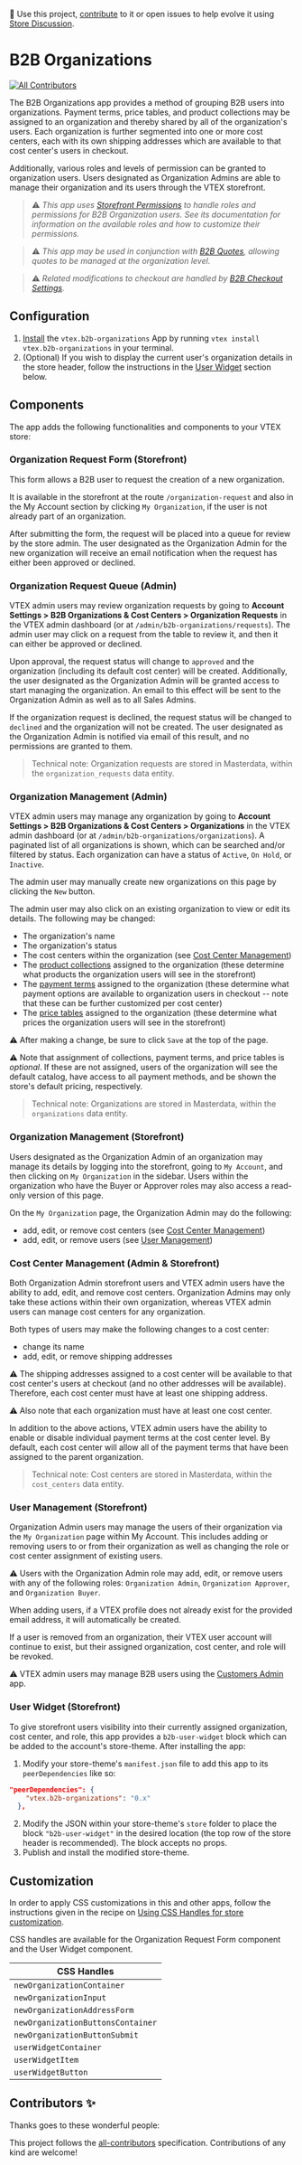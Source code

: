 📢 Use this project, [contribute](https://github.com/vtex-apps/b2b-organizations) to it or open issues to help evolve it using [Store Discussion](https://github.com/vtex-apps/store-discussion).

# B2B Organizations

<!-- DOCS-IGNORE:start -->
<!-- ALL-CONTRIBUTORS-BADGE:START - Do not remove or modify this section -->

[![All Contributors](https://img.shields.io/badge/all_contributors-0-orange.svg?style=flat-square)](#contributors-)

<!-- ALL-CONTRIBUTORS-BADGE:END -->
<!-- DOCS-IGNORE:end -->

The B2B Organizations app provides a method of grouping B2B users into organizations. Payment terms, price tables, and product collections may be assigned to an organization and thereby shared by all of the organization's users. Each organization is further segmented into one or more cost centers, each with its own shipping addresses which are available to that cost center's users in checkout.

Additionally, various roles and levels of permission can be granted to organization users. Users designated as Organization Admins are able to manage their organization and its users through the VTEX storefront.

> ⚠️ _This app uses [Storefront Permissions](https://github.com/vtex-apps/storefront-permissions-ui) to handle roles and permissions for B2B Organization users. See its documentation for information on the available roles and how to customize their permissions._

> ⚠️ _This app may be used in conjunction with [B2B Quotes](https://github.com/vtex-apps/b2b-quotes), allowing quotes to be managed at the organization level._

> ⚠️ _Related modifications to checkout are handled by [B2B Checkout Settings](https://github.com/vtex-apps/b2b-checkout-settings)._

## Configuration

1. [Install](https://vtex.io/docs/recipes/development/installing-an-app/) the `vtex.b2b-organizations` App by running `vtex install vtex.b2b-organizations` in your terminal.
2. (Optional) If you wish to display the current user's organization details in the store header, follow the instructions in the [User Widget](#user-widget-storefront) section below.

## Components

The app adds the following functionalities and components to your VTEX store:

### Organization Request Form (Storefront)

This form allows a B2B user to request the creation of a new organization.

It is available in the storefront at the route `/organization-request` and also in the My Account section by clicking `My Organization`, if the user is not already part of an organization.

After submitting the form, the request will be placed into a queue for review by the store admin. The user designated as the Organization Admin for the new organization will receive an email notification when the request has either been approved or declined.

### Organization Request Queue (Admin)

VTEX admin users may review organization requests by going to **Account Settings > B2B Organizations & Cost Centers > Organization Requests** in the VTEX admin dashboard (or at `/admin/b2b-organizations/requests`). The admin user may click on a request from the table to review it, and then it can either be approved or declined.

Upon approval, the request status will change to `approved` and the organization (including its default cost center) will be created. Additionally, the user designated as the Organization Admin will be granted access to start managing the organization. An email to this effect will be sent to the Organization Admin as well as to all Sales Admins.

If the organization request is declined, the request status will be changed to `declined` and the organization will not be created. The user designated as the Organization Admin is notified via email of this result, and no permissions are granted to them.

> Technical note: Organization requests are stored in Masterdata, within the `organization_requests` data entity.

### Organization Management (Admin)

VTEX admin users may manage any organization by going to **Account Settings > B2B Organizations & Cost Centers > Organizations** in the VTEX admin dashboard (or at `/admin/b2b-organizations/organizations`). A paginated list of all organizations is shown, which can be searched and/or filtered by status. Each organization can have a status of `Active`, `On Hold`, or `Inactive`.

The admin user may manually create new organizations on this page by clicking the `New` button.

The admin user may also click on an existing organization to view or edit its details. The following may be changed:

- The organization's name
- The organization's status
- The cost centers within the organization (see [Cost Center Management](#cost-center-management-admin-storefront))
- The [product collections](https://help.vtex.com/tutorial/creating-collections-beta--yJBHqNMViOAnnnq4fyOye) assigned to the organization (these determine what products the organization users will see in the storefront)
- The [payment terms](https://help.vtex.com/en/tutorial/setting-up-the-promissory-conector--7Gy0SJRVS0Qi2CuWMAqQc0) assigned to the organization (these determine what payment options are available to organization users in checkout -- note that these can be further customized per cost center)
- The [price tables](https://help.vtex.com/en/tutorial/creating-price-tables--58YmY2Iwggyw4WeSCGg24S) assigned to the organization (these determine what prices the organization users will see in the storefront)

⚠️ After making a change, be sure to click `Save` at the top of the page.

⚠️ Note that assignment of collections, payment terms, and price tables is _optional_. If these are not assigned, users of the organization will see the default catalog, have access to all payment methods, and be shown the store's default pricing, respectively.

> Technical note: Organizations are stored in Masterdata, within the `organizations` data entity.

### Organization Management (Storefront)

Users designated as the Organization Admin of an organization may manage its details by logging into the storefront, going to `My Account`, and then clicking on `My Organization` in the sidebar. Users within the organization who have the Buyer or Approver roles may also access a read-only version of this page.

On the `My Organization` page, the Organization Admin may do the following:

- add, edit, or remove cost centers (see [Cost Center Management](#cost-center-management-admin-storefront))
- add, edit, or remove users (see [User Management](#user-management-storefront))

### Cost Center Management (Admin & Storefront)

Both Organization Admin storefront users and VTEX admin users have the ability to add, edit, and remove cost centers. Organization Admins may only take these actions within their own organization, whereas VTEX admin users can manage cost centers for any organization.

Both types of users may make the following changes to a cost center:

- change its name
- add, edit, or remove shipping addresses

⚠️ The shipping addresses assigned to a cost center will be available to that cost center's users at checkout (and no other addresses will be available). Therefore, each cost center must have at least one shipping address.

⚠️ Also note that each organization must have at least one cost center.

In addition to the above actions, VTEX admin users have the ability to enable or disable individual payment terms at the cost center level. By default, each cost center will allow all of the payment terms that have been assigned to the parent organization.

> Technical note: Cost centers are stored in Masterdata, within the `cost_centers` data entity.

### User Management (Storefront)

Organization Admin users may manage the users of their organization via the `My Organization` page within My Account. This includes adding or removing users to or from their organization as well as changing the role or cost center assignment of existing users.

⚠️ Users with the Organization Admin role may add, edit, or remove users with any of the following roles: `Organization Admin`, `Organization Approver`, and `Organization Buyer`.

When adding users, if a VTEX profile does not already exist for the provided email address, it will automatically be created.

If a user is removed from an organization, their VTEX user account will continue to exist, but their assigned organization, cost center, and role will be revoked.

⚠️ VTEX admin users may manage B2B users using the [Customers Admin](https://developers.vtex.com/vtex-developer-docs/docs/vtex-admin-customers) app.

### User Widget (Storefront)

To give storefront users visibility into their currently assigned organization, cost center, and role, this app provides a `b2b-user-widget` block which can be added to the account's store-theme. After installing the app:

1. Modify your store-theme's `manifest.json` file to add this app to its `peerDependencies` like so:

```json
"peerDependencies": {
    "vtex.b2b-organizations": "0.x"
  },
```

2. Modify the JSON within your store-theme's `store` folder to place the block `"b2b-user-widget"` in the desired location (the top row of the store header is recommended). The block accepts no props.
3. Publish and install the modified store-theme.

## Customization

In order to apply CSS customizations in this and other apps, follow the instructions given in the recipe on [Using CSS Handles for store customization](https://developers.vtex.com/vtex-developer-docs/docs/vtex-io-documentation-using-css-handles-for-store-customization).

CSS handles are available for the Organization Request Form component and the User Widget component.

| CSS Handles                       |
| --------------------------------- |
| `newOrganizationContainer`        |
| `newOrganizationInput`            |
| `newOrganizationAddressForm`      |
| `newOrganizationButtonsContainer` |
| `newOrganizationButtonSubmit`     |
| `userWidgetContainer`             |
| `userWidgetItem`                  |
| `userWidgetButton`                |

<!-- DOCS-IGNORE:start -->

## Contributors ✨

Thanks goes to these wonderful people:

<!-- ALL-CONTRIBUTORS-LIST:START - Do not remove or modify this section -->
<!-- prettier-ignore-start -->
<!-- markdownlint-disable -->
<!-- markdownlint-enable -->
<!-- prettier-ignore-end -->

<!-- ALL-CONTRIBUTORS-LIST:END -->

This project follows the [all-contributors](https://github.com/all-contributors/all-contributors) specification. Contributions of any kind are welcome!

<!-- DOCS-IGNORE:end -->
